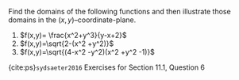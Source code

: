 Find the domains of the following functions and then illustrate those domains in the $(x, y)$–coordinate-plane.

1. $f(x,y)= \frac{x^2+y^3}{y-x+2}$
2. $f(x,y)=\sqrt{2-(x^2 +y^2)}$
3. $f(x,y)=\sqrt{(4-x^2 -y^2)(x^2 +y^2 -1)}$

{cite:ps}`sydsaeter2016`
Exercises for Section 11.1, Question 6
